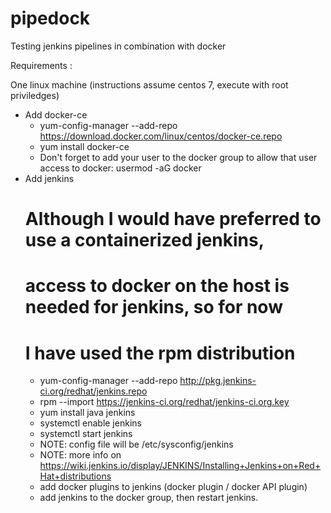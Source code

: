 # pipedock
Testing jenkins pipelines in combination with docker

Requirements :

One linux machine (instructions assume centos 7, execute with root priviledges)
- Add docker-ce 
	- yum-config-manager --add-repo https://download.docker.com/linux/centos/docker-ce.repo
	- yum install docker-ce
    - Don't forget to add your user to the docker group to allow that user access to docker: usermod -aG docker <userid>
- Add jenkins
	# Although I would have preferred to use a containerized jenkins, 
	# access to docker on the host is needed for jenkins, so for now
	# I have used the rpm distribution
	- yum-config-manager --add-repo http://pkg.jenkins-ci.org/redhat/jenkins.repo
	- rpm --import https://jenkins-ci.org/redhat/jenkins-ci.org.key
	- yum install java jenkins
	- systemctl enable jenkins
	- systemctl start jenkins
	- NOTE: config file will be /etc/sysconfig/jenkins
	- NOTE: more info on https://wiki.jenkins.io/display/JENKINS/Installing+Jenkins+on+Red+Hat+distributions
	- add docker plugins to jenkins (docker plugin / docker API plugin)
	- add jenkins to the docker group, then restart jenkins.